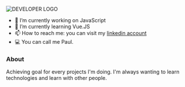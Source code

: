 ![DEVELOPER LOGO](https://cdn.hipwallpaper.com/i/92/8/htDKRO.jpg)

- 🔭 I’m currently working on JavaScript
- 🌱 I’m currently learning Vue.JS
- 📫 How to reach me: you can visit my [linkedin account](http://www.linkedin.com/in/cristianpaul)
- 💻 You can call me Paul.

### About
Achieving goal for every projects I'm doing. I'm always wanting to learn technologies and learn with other people. 
